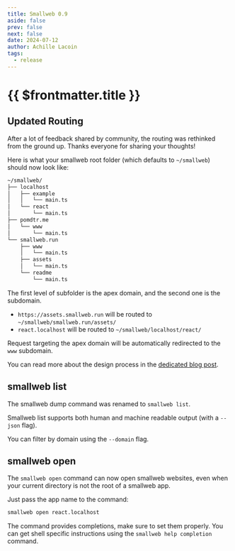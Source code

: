 ```yaml
---
title: Smallweb 0.9
aside: false
prev: false
next: false
date: 2024-07-12
author: Achille Lacoin
tags:
  - release
---
```


# {{ $frontmatter.title }}

## Updated Routing

After a lot of feedback shared by community, the routing was rethinked from the
ground up. Thanks everyone for sharing your thoughts!

Here is what your smallweb root folder (which defaults to `~/smallweb`) should
now look like:

```txt
~/smallweb/
├── localhost
│   ├── example
│   │   └── main.ts
│   └── react
│       └── main.ts
├── pomdtr.me
│   └── www
│       └── main.ts
└── smallweb.run
    ├── www
    │   └── main.ts
    ├── assets
    │   └── main.ts
    └── readme
        └── main.ts
```

<!-- more -->

The first level of subfolder is the apex domain, and the second one is the
subdomain.

- `https://assets.smallweb.run` will be routed to
  `~/smallweb/smallweb.run/assets/`
- `react.localhost` will be routed to `~/smallweb/localhost/react/`

Request targeting the apex domain will be automatically redirected to the `www`
subdomain.

You can read more about the design process in the
[dedicated blog post](./routing-design).

## smallweb list

The smallweb dump command was renamed to `smallweb list`.

Smallweb list supports both human and machine readable output (with a `--json`
flag).

You can filter by domain using the `--domain` flag.

## smallweb open

The `smallweb open` command can now open smallweb websites, even when your
current directory is not the root of a smallweb app.

Just pass the app name to the command:

```sh
smallweb open react.localhost
```

The command provides completions, make sure to set them properly. You can get
shell specific instructions using the `smallweb help completion` command.
